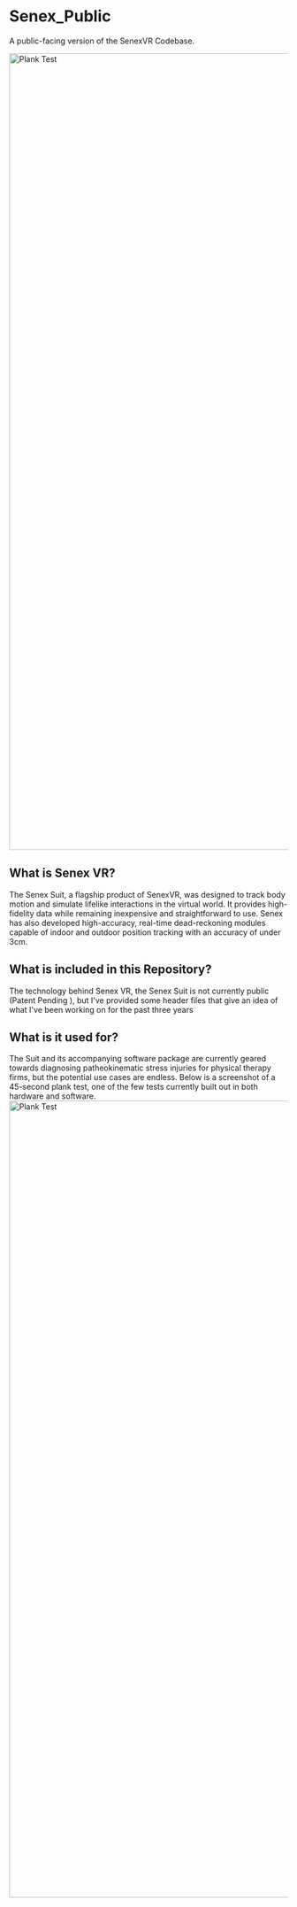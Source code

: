 # Senex_Public
A public-facing version of the SenexVR Codebase.

<img width="1440" alt="Plank Test" src="https://github.com/Eemac/Senex_Public/assets/28767801/af33710f-d304-48ee-82d3-273f5d365b34">


## What is Senex VR?
The Senex Suit, a flagship product of SenexVR, was designed to track body motion and simulate lifelike interactions in the virtual world. It provides high-fidelity data while remaining inexpensive and straightforward to use. Senex has also developed high-accuracy, real-time dead-reckoning modules capable of indoor and outdoor position tracking with an accuracy of under 3cm. 

## What is included in this Repository?
The technology behind Senex VR, the Senex Suit is not currently public (Patent Pending ), but I've provided some header files that give an idea of what I've been working on for the past three years

## What is it used for?
The Suit and its accompanying software package are currently geared towards diagnosing patheokinematic stress injuries for physical therapy firms, but the potential use cases are endless. Below is a screenshot of a 45-second plank test, one of the few tests currently built out in both hardware and software.  
<img width="1440" alt="Plank Test" src="https://github.com/Eemac/Senex_Public/assets/28767801/418c651f-eccb-40e1-b5a6-51703c11411d">
